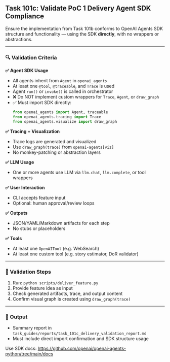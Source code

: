 ## Task 101c: Validate PoC 1 Delivery Agent SDK Compliance

Ensure the implementation from Task 101b conforms to OpenAI Agents SDK structure and functionality — using the SDK **directly**, with no wrappers or abstractions.

---

### 🔍 Validation Criteria

**✅ Agent SDK Usage**
- All agents inherit from `Agent` in `openai_agents`
- At least one `@tool`, `@traceable`, and `Trace` is used
- Agent `run()` or `invoke()` is called in orchestrator
- ❌ Do NOT implement custom wrappers for `Trace`, `Agent`, or `draw_graph`
- ✅ Must import SDK directly:
  ```python
  from openai_agents import Agent, traceable
  from openai_agents.tracing import Trace
  from openai_agents.visualize import draw_graph
  ```

**✅ Tracing + Visualization**
- Trace logs are generated and visualized
- Use `draw_graph(trace)` from `openai-agents[viz]`
- No monkey-patching or abstraction layers

**✅ LLM Usage**
- One or more agents use LLM via `llm.chat`, `llm.complete`, or tool wrappers

**✅ User Interaction**
- CLI accepts feature input
- Optional: human approval/review loops

**✅ Outputs**
- JSON/YAML/Markdown artifacts for each step
- No stubs or placeholders

**✅ Tools**
- At least one `OpenAITool` (e.g. WebSearch)
- At least one custom tool (e.g. story estimator, DoR validator)

---

### 📂 Validation Steps
1. Run: `python scripts/deliver_feature.py`
2. Provide feature idea as input
3. Check generated artifacts, trace, and output content
4. Confirm visual graph is created using `draw_graph(trace)`

---

### 📌 Output
- Summary report in `task_guides/reports/task_101c_delivery_validation_report.md`
- Must include direct import confirmation and SDK structure usage

Use SDK docs: https://github.com/openai/openai-agents-python/tree/main/docs